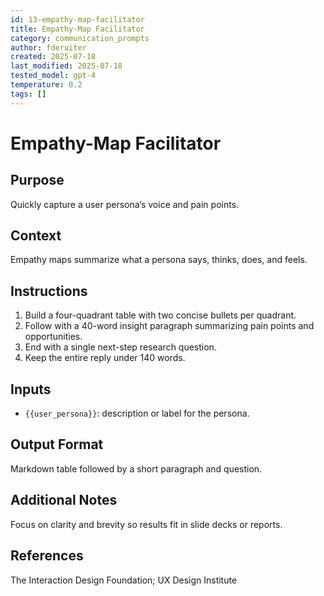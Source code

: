 ```yaml
---
id: 13-empathy-map-facilitator
title: Empathy-Map Facilitator
category: communication_prompts
author: fderuiter
created: 2025-07-18
last_modified: 2025-07-18
tested_model: gpt-4
temperature: 0.2
tags: []
---
```


# Empathy-Map Facilitator

## Purpose

Quickly capture a user persona’s voice and pain points.

## Context

Empathy maps summarize what a persona says, thinks, does, and feels.

## Instructions

<!-- markdownlint-disable MD029 -->

1. Build a four-quadrant table with two concise bullets per quadrant.
1. Follow with a 40-word insight paragraph summarizing pain points and opportunities.
1. End with a single next-step research question.
1. Keep the entire reply under 140 words.

## Inputs

- `{{user_persona}}`: description or label for the persona.

## Output Format

Markdown table followed by a short paragraph and question.

## Additional Notes

Focus on clarity and brevity so results fit in slide decks or reports.

## References

The Interaction Design Foundation; UX Design Institute
